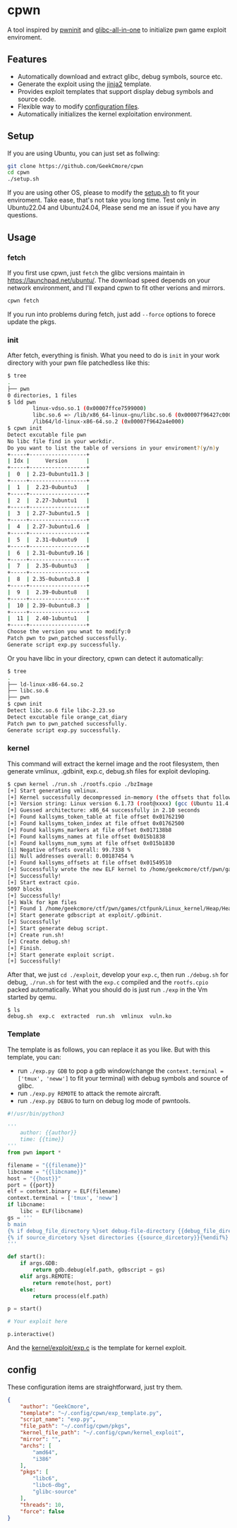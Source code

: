 # cpwn
A tool inspired by [pwninit](https://github.com/io12/pwninit) and [glibc-all-in-one](https://github.com/matrix1001/glibc-all-in-one) to initialize pwn game exploit enviroment.

## Features
- Automatically download and extract glibc, debug symbols, source etc.
- Generate the exploit using the [jinja2]() template.
- Provides exploit templates that support display debug symbols and source code.
- Flexible way to modify [configuration files](./config.json).
- Automatically initializes the kernel exploitation environment.

## Setup
If you are using Ubuntu, you can just set as follwing:
```sh
git clone https://github.com/GeekCmore/cpwn
cd cpwn
./setup.sh
```
If you are using other OS, please to modify the [setup.sh](./setup.sh) to fit your enviroment. Take ease, that's not take you long time. Test only in Ubuntu22.04 and Ubuntu24.04, Please send me an issue if you have any questions.
## Usage
### fetch
If you first use cpwn, just `fetch` the glibc versions maintain in https://launchpad.net/ubuntu/. The download speed depends on your network environment, and I'll expand cpwn to fit other verions and mirrors.
```sh
cpwn fetch
```
If you run into problems during fetch, just add `--force` options to forece update the pkgs.
### init
After fetch, everything is finish. What you need to do is `init` in your work directory with your pwn file patchedless like this:
```sh
$ tree
.
├── pwn
0 directories, 1 files
$ ldd pwn
        linux-vdso.so.1 (0x00007ffce7599000)
        libc.so.6 => /lib/x86_64-linux-gnu/libc.so.6 (0x00007f96427c0000)
        /lib64/ld-linux-x86-64.so.2 (0x00007f9642a4e000)
$ cpwn init
Detect excutable file pwn
No libc file find in your workdir.
Do you want to list the table of versions in your enviroment?(y/n)y
+-----+------------------+
| Idx |     Version      |
+-----+------------------+
|  0  | 2.23-0ubuntu11.3 |
+-----+------------------+
|  1  |  2.23-0ubuntu3   |
+-----+------------------+
|  2  |  2.27-3ubuntu1   |
+-----+------------------+
|  3  | 2.27-3ubuntu1.5  |
+-----+------------------+
|  4  | 2.27-3ubuntu1.6  |
+-----+------------------+
|  5  |  2.31-0ubuntu9   |
+-----+------------------+
|  6  | 2.31-0ubuntu9.16 |
+-----+------------------+
|  7  |  2.35-0ubuntu3   |
+-----+------------------+
|  8  | 2.35-0ubuntu3.8  |
+-----+------------------+
|  9  |  2.39-0ubuntu8   |
+-----+------------------+
|  10 | 2.39-0ubuntu8.3  |
+-----+------------------+
|  11 |  2.40-1ubuntu1   |
+-----+------------------+
Choose the version you wnat to modify:0
Patch pwn to pwn_patched successfully.
Generate script exp.py successfully.
```
Or you have libc in your directory, cpwn can detect it automatically:
```sh
$ tree
.
├── ld-linux-x86-64.so.2
├── libc.so.6
├── pwn
$ cpwn init
Detect libc.so.6 file libc-2.23.so
Detect excutable file orange_cat_diary
Patch pwn to pwn_patched successfully.
Generate script exp.py successfully.
```

### kernel

This command will extract the kernel image and the root filesystem, then generate vmlinux, .gdbinit, exp.c, debug.sh files for exploit devloping.

```sh
$ cpwn kernel ./run.sh ./rootfs.cpio ./bzImage
[+] Start generating vmlinux.
[+] Kernel successfully decompressed in-memory (the offsets that follow will be given relative to the decompressed binary)
[+] Version string: Linux version 6.1.73 (root@xxxx) (gcc (Ubuntu 11.4.0-1ubuntu1~22.04) 11.4.0, GNU ld (GNU Binutils for Ubuntu) 2.38) # SMP PREEMPT_DYNAMIC 
[+] Guessed architecture: x86_64 successfully in 2.10 seconds
[+] Found kallsyms_token_table at file offset 0x01762190
[+] Found kallsyms_token_index at file offset 0x01762500
[+] Found kallsyms_markers at file offset 0x017138b8
[+] Found kallsyms_names at file offset 0x015b1838
[+] Found kallsyms_num_syms at file offset 0x015b1830
[i] Negative offsets overall: 99.7338 %
[i] Null addresses overall: 0.00187454 %
[+] Found kallsyms_offsets at file offset 0x01549510
[+] Successfully wrote the new ELF kernel to /home/geekcmore/ctf/pwn/games/ctfpunk/Linux_kernel/Heap/HeapSpray/attachment/exploit/vmlinux
[+] Successfully!
[+] Start extract cpio.
5097 blocks
[+] Successfully!
[+] Walk for kpm files
[*] Found 1 /home/geekcmore/ctf/pwn/games/ctfpunk/Linux_kernel/Heap/HeapSpray/attachment/exploit/extracted/vuln.ko
[+] Start generate gdbscript at exploit/.gdbinit.
[+] Successfully!
[+] Start generate debug script.
[+] Create run.sh!
[+] Create debug.sh!
[+] Finish.
[+] Start generate exploit script.
[+] Successfully!
```

After that, we just `cd ./exploit`, develop your `exp.c`, then run `./debug.sh` for debug, `./run.sh` for test with the `exp.c` compiled and the `rootfs.cpio`  packed automatically. What you  should do is just run `./exp` in the Vm started by qemu.

```
$ ls
debug.sh  exp.c  extracted  run.sh  vmlinux  vuln.ko
```

### Template

The template is as follows, you can replace it as you like. But with this template, you can:
- run `./exp.py GDB` to pop a gdb window(change the `context.terminal = ['tmux', 'neww']` to  fit your terminal) with debug symbols and source of glibc.
- run `./exp.py REMOTE` to attack the remote aircraft.
- run `./exp.py DEBUG` to turn on debug log mode of pwntools.
```py
#!/usr/bin/python3

'''
    author: {{author}}
    time: {{time}}
'''
from pwn import *

filename = "{{filename}}"
libcname = "{{libcname}}"
host = "{{host}}"
port = {{port}}
elf = context.binary = ELF(filename)
context.terminal = ['tmux', 'neww']
if libcname:
    libc = ELF(libcname)
gs = '''
b main
{% if debug_file_directory %}set debug-file-directory {{debug_file_directory}}{%endif%}
{% if source_dircetory %}set directories {{source_dircetory}}{%endif%}
'''

def start():
    if args.GDB:
        return gdb.debug(elf.path, gdbscript = gs)
    elif args.REMOTE:
        return remote(host, port)
    else:
        return process(elf.path)

p = start()

# Your exploit here

p.interactive()

```

And the  [kernel/exploit/exp.c](kernel/exploit/exp.c) is the template for kernel exploit.

## config

These configuration items are straightforward, just try them.
```json
{
    "author": "GeekCmore",
    "template": "~/.config/cpwn/exp_template.py",
    "script_name": "exp.py",
    "file_path": "~/.config/cpwn/pkgs",
    "kernel_file_path": "~/.config/cpwn/kernel_exploit",
    "mirror": "",
    "archs": [
        "amd64",
        "i386"
    ],
    "pkgs": [
        "libc6",
        "libc6-dbg",
        "glibc-source"
    ],
    "threads": 10,
    "force": false
}
```